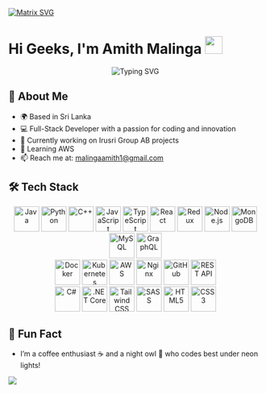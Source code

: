 [![Matrix SVG](https://raw.githubusercontent.com/rodrigograca31/rodrigograca31/master/matrix.svg)](https://www.youtube.com/watch?v=SDkAGkd4NLc)

# Hi Geeks, I'm Amith Malinga <img src="https://media.giphy.com/media/hvRJCLFzcasrR4ia7z/giphy.gif" width="35">

<div align="center">
  <img src="https://readme-typing-svg.herokuapp.com?font=ROBOT&size=25&color=39FF14&background=000000¢er=true&vCenter=true&width=490&lines=%3E+Welcome+to+my+GitHub+profile...!;Full-Stack+Developer;Tech+Enthusiast;Problem+Solver" alt="Typing SVG" />
</div>

## 🚀 About Me
- 🌍 Based in Sri Lanka
- 💻 Full-Stack Developer with a passion for coding and innovation
- 🎯 Currently working on Irusri Group AB projects
- 🌱 Learning AWS
- 📫 Reach me at: malingaamith1@gmail.com

## 🛠️ Tech Stack

<div align="center">
  <img src="https://techstack-generator.vercel.app/java-icon.svg" width="50" height="50" title="Java" />
  <img src="https://techstack-generator.vercel.app/python-icon.svg" width="50" height="50" title="Python" />
  <img src="https://techstack-generator.vercel.app/cpp-icon.svg" width="50" height="50" title="C++" />
  <img src="https://techstack-generator.vercel.app/js-icon.svg" width="50" height="50" title="JavaScript" />
  <img src="https://techstack-generator.vercel.app/ts-icon.svg" width="50" height="50" title="TypeScript" />
  <img src="https://techstack-generator.vercel.app/react-icon.svg" width="50" height="50" title="React" />
  <img src="https://techstack-generator.vercel.app/redux-icon.svg" width="50" height="50" title="Redux" />
  <img src="https://techstack-generator.vercel.app/nodejs-icon.svg" width="50" height="50" title="Node.js" />
  <img src="https://techstack-generator.vercel.app/mongodb-icon.svg" width="50" height="50" title="MongoDB" />
  <img src="https://techstack-generator.vercel.app/mysql-icon.svg" width="50" height="50" title="MySQL" />
  <img src="https://techstack-generator.vercel.app/graphql-icon.svg" width="50" height="50" title="GraphQL" />
</div>

<div align="center">  
  <img src="https://techstack-generator.vercel.app/docker-icon.svg" width="50" height="50" title="Docker" />
  <img src="https://techstack-generator.vercel.app/kubernetes-icon.svg" width="50" height="50" title="Kubernetes" />
  <img src="https://techstack-generator.vercel.app/aws-icon.svg" width="50" height="50" title="AWS" />
  <img src="https://techstack-generator.vercel.app/nginx-icon.svg" width="50" height="50" title="Nginx" />
  <img src="https://techstack-generator.vercel.app/github-icon.svg" width="50" height="50" title="GitHub" />
  <img src="https://techstack-generator.vercel.app/restapi-icon.svg" width="50" height="50" title="REST API" />
</div>

<div align="center">
  <img src="https://techstack-generator.vercel.app/csharp-icon.svg" width="50" height="50" title="C#" />
  <img src="https://techstack-generator.vercel.app/dotnet-icon.svg" width="50" height="50" title=".NET Core" />
  <img src="https://techstack-generator.vercel.app/tailwind-icon.svg" width="50" height="50" title="Tailwind CSS" />
  <img src="https://techstack-generator.vercel.app/sass-icon.svg" width="50" height="50" title="SASS" />
  <img src="https://techstack-generator.vercel.app/html-icon.svg" width="50" height="50" title="HTML5" />
  <img src="https://techstack-generator.vercel.app/css-icon.svg" width="50" height="50" title="CSS3" />
</div>


## 🎨 Fun Fact
- I’m a coffee enthusiast ☕ and a night owl 🌙 who codes best under neon lights!

<img src="https://user-images.githubusercontent.com/73097560/115834477-dbab4500-a447-11eb-908a-139a6edaec5c.gif">
